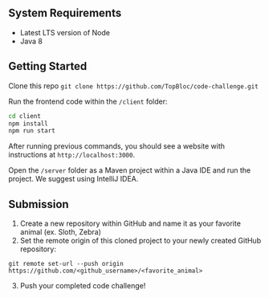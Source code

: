 ## System Requirements
- Latest LTS version of Node
- Java 8

## Getting Started

Clone this repo `git clone https://github.com/TopBloc/code-challenge.git`

Run the frontend code within the `/client` folder:

```bash
cd client
npm install
npm run start
```

After running previous commands, you should see a website with instructions at `http://localhost:3000`.

Open the `/server` folder as a Maven project within a Java IDE and run the project. We suggest using IntelliJ IDEA.

## Submission

1. Create a new repository within GitHub and name it as your favorite animal (ex. Sloth, Zebra)
2. Set the remote origin of this cloned project to your newly created GitHub repository:
```
git remote set-url --push origin https://github.com/<github_username>/<favorite_animal>
```
3. Push your completed code challenge!
